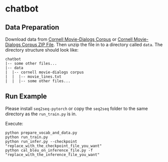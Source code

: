 # chatbot

## Data Preparation

Download data from [Cornell Movie-Dialogs Corpus](https://www.cs.cornell.edu/~cristian/Cornell_Movie-Dialogs_Corpus.html) or [Cornell Movie-Dialogs Corpus ZIP File](http://www.cs.cornell.edu/~cristian/data/cornell_movie_dialogs_corpus.zip).
Then unzip the file in to a directory called `data`.
The directory structure should look like:

```shell
chatbot
|-- some other files...
|-- data
|  |-- cornell movie-dialogs corpus
|  |  |-- movie_lines.txt
|  |  |-- some other files...
```

## Run Example

Please install `seq2seq-pytorch` or copy the `seq2seq` folder to the same directory as the `run_train.py` is in.

Execute:

```shell
python prepare_vocab_and_data.py
python run_train.py
python run_infer.py --checkpoint "replace_with_the_checkpoint_file_you_want"
python cal_bleu_on_inference_file.py -f "replace_with_the_inference_file_you_want"
```
